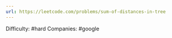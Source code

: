 ```yaml
---
url: https://leetcode.com/problems/sum-of-distances-in-tree
---
```


Difficulty: #hard
Companies: #google